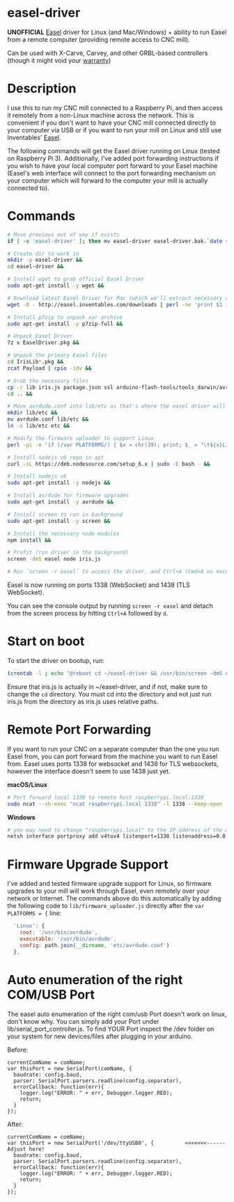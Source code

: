 # easel-driver
**UNOFFICIAL** [Easel](https://www.inventables.com/technologies/easel) driver for Linux (and Mac/Windows) + ability to run Easel from a remote computer (providing remote access to CNC mill).

Can be used with X-Carve, Carvey, and other GRBL-based controllers (though it might void your [warranty](http://carvey-instructions.inventables.com/warranty/CarveyLimitedWarranty11.18.16.pdf))

# Description
I use this to run my CNC mill connected to a Raspberry Pi, and then access it remotely from a non-Linux machine across the network. This is convenient if you don't want to have your CNC mill connected directly to your computer via USB or if you want to run your mill on Linux and still use Inventables' [Easel](https://www.inventables.com/technologies/easel).

The following commands will get the Easel driver running on Linux (tested on Raspberry Pi 3). Additionally, I've added port forwarding instructions if you wish to have your local computer port forward to your Easel machine (Easel's web interface will connect to the port forwarding mechanism on your computer which will forward to the computer your mill is actually connected to).

# Commands
```sh
# Move previous out of way if exists
if [ -e 'easel-driver' ]; then mv easel-driver easel-driver.bak.`date +%s`; fi &&

# Create dir to work in
mkdir -p easel-driver &&
cd easel-driver &&

# Install wget to grab official Easel Driver
sudo apt-get install -y wget &&

# Download latest Easel Driver for Mac (which we'll extract necessary components from)
wget -O - http://easel.inventables.com/downloads | perl -ne 'print $1 if /href="([^"]+EaselDriver\S+\.pkg[^"]*)/' | xargs wget -O EaselDriver.pkg &&

# Install p7zip to unpack xar archive
sudo apt-get install -y p7zip-full &&

# Unpack Easel Driver
7z x EaselDriver.pkg &&

# Unpack the primary Easel files
cd IrisLib*.pkg &&
zcat Payload | cpio -idv &&

# Grab the necessary files
cp -r lib iris.js package.json ssl arduino-flash-tools/tools_darwin/avrdude/etc/avrdude.conf ../ &&
cd .. &&

# Move avrdude.conf into lib/etc as that's where the easel driver will look
mkdir lib/etc &&
mv avrdude.conf lib/etc &&
ln -s lib/etc etc &&

# Modify the firmware uploader to support Linux
perl -pi -e 'if (/var PLATFORMS/) { $x = chr(39); print; $_ = "\t${x}Linux${x}: {\n\t\troot: ${x}/usr/bin/avrdude${x},\n\t\texecutable: ${x}/usr/bin/avrdude${x},\n\t\tconfig: path.join(__dirname, ${x}etc/avrdude.conf${x})\n\t},\n"; }' lib/firmware_uploader.js &&

# Install nodejs v6 repo in apt
curl -sL https://deb.nodesource.com/setup_6.x | sudo -E bash - &&

# Install nodejs v6
sudo apt-get install -y nodejs &&

# Install avrdude for firmware upgrades
sudo apt-get install -y avrdude &&

# Install screen to run in background
sudo apt-get install -y screen &&

# Install the necessary node modules
npm install &&

# Profit (run driver in the background)
screen -dmS easel node iris.js

# Run `screen -r easel` to access the driver, and Ctrl+A (Cmd+A on macOS) followed by 'd' to detach)
```

Easel is now running on ports 1338 (WebSocket) and 1438 (TLS WebSocket).

You can see the console output by running `screen -r easel` and detach from the screen process by hitting `Ctrl+A` followed by `d`.

# Start on boot
To start the driver on bootup, run:

```sh
(crontab -l ; echo "@reboot cd ~/easel-driver && /usr/bin/screen -dmS easel node iris.js") | crontab
```

Ensure that iris.js is actually in ~/easel-driver, and if not, make sure to change the `cd` directory. You must cd into the directory and not just run iris.js from the directory as iris.js uses relative paths.

# Remote Port Forwarding
If you want to run your CNC on a separate computer than the one you run Easel from, you can port forward from the machine you want to run Easel from. Easel uses ports 1338 for websocket and 1438 for TLS websockets, however the interface doesn't seem to use 1438 just yet.

**macOS/Linux**
```sh
# Port forward local 1338 to remote host raspberrypi.local:1338
sudo ncat --sh-exec "ncat raspberrypi.local 1338" -l 1338 --keep-open
```

**Windows**
```sh
# you may need to change "raspberrypi.local" to the IP address of the machine running easel-driver
netsh interface portproxy add v4tov4 listenport=1338 listenaddress=0.0.0.0 connectport=1338 connectaddress=raspberrypi.local
```

# Firmware Upgrade Support

I've added and tested firmware upgrade support for Linux, so firmware upgrades to your mill will work through Easel, even remotely over your network or Internet. The commands above do this automatically by adding the following code to `lib/firmware_uploader.js` directly after the `var PLATFORMS = {` line:

```javascript
  'Linux': {
    root: '/usr/bin/avrdude',
    executable: '/usr/bin/avrdude',
    config: path.join(__dirname, 'etc/avrdude.conf')
  },
```

# Auto enumeration of the right COM/USB Port 
The easel auto enumeration of the right com/usb Port doesn't work on linux, don't know why. You can simply add your Port under lib/serial_port_controller.js. To find YOUR Port inspect the /dev folder on your system for new devices/files after plugging in your arduino. 

Before: 

    currentComName = comName;
    var thisPort = new SerialPort(comName, {
      baudrate: config.baud,
      parser: SerialPort.parsers.readline(config.separator),
      errorCallback: function(err){
        logger.log("ERROR: " + err, Debugger.logger.RED);
        return;
      }
    });


After: 

    currentComName = comName;
    var thisPort = new SerialPort('/dev/ttyUSB0', {          <<<<<<<------ Adjust here!
      baudrate: config.baud,
      parser: SerialPort.parsers.readline(config.separator),
      errorCallback: function(err){
        logger.log("ERROR: " + err, Debugger.logger.RED);
        return;
      }
    });
